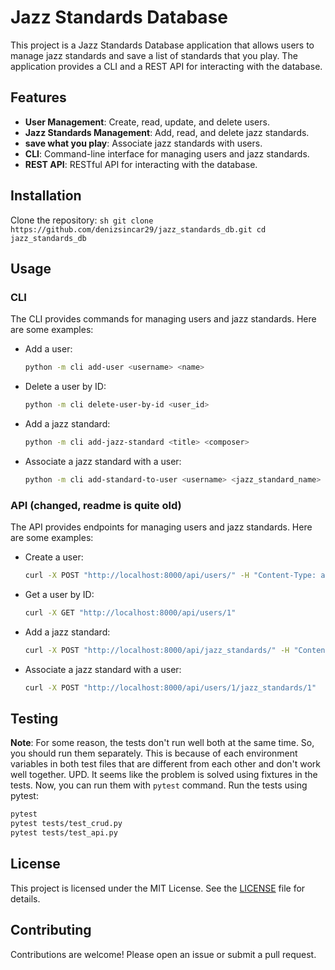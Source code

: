 # Jazz Standards Database

This project is a Jazz Standards Database application that allows users to manage jazz standards and save a list of standards that you play. The application provides a CLI and a REST API for interacting with the database.

## Features

- **User Management**: Create, read, update, and delete users.
- **Jazz Standards Management**: Add, read, and delete jazz standards.
- **save what you play**: Associate jazz standards with users.
- **CLI**: Command-line interface for managing users and jazz standards.
- **REST API**: RESTful API for interacting with the database.

## Installation

Clone the repository:
    ```sh
    git clone https://github.com/denizsincar29/jazz_standards_db.git
    cd jazz_standards_db
    ```


## Usage

### CLI

The CLI provides commands for managing users and jazz standards. Here are some examples:

- Add a user:
    ```sh
    python -m cli add-user <username> <name>
    ```

- Delete a user by ID:
    ```sh
    python -m cli delete-user-by-id <user_id>
    ```

- Add a jazz standard:
    ```sh
    python -m cli add-jazz-standard <title> <composer>
    ```

- Associate a jazz standard with a user:
    ```sh
    python -m cli add-standard-to-user <username> <jazz_standard_name>
    ```

### API (changed, readme is quite old)

The API provides endpoints for managing users and jazz standards. Here are some examples:

- Create a user:
    ```sh
    curl -X POST "http://localhost:8000/api/users/" -H "Content-Type: application/json" -d '{"username": "test_user", "name": "Test User", "is_admin": true}'
    ```

- Get a user by ID:
    ```sh
    curl -X GET "http://localhost:8000/api/users/1"
    ```

- Add a jazz standard:
    ```sh
    curl -X POST "http://localhost:8000/api/jazz_standards/" -H "Content-Type: application/json" -d '{"title": "All the Things You Are", "composer": "Jerome Kern", "style": "swing"}'
    ```

- Associate a jazz standard with a user:
    ```sh
    curl -X POST "http://localhost:8000/api/users/1/jazz_standards/1"
    ```

## Testing

**Note**: For some reason, the tests don't run well both at the same time. So, you should run them separately. This is because of each environment variables in both test files that are different from each other and don't work well together.
UPD. It seems like the problem is solved using fixtures in the tests. Now, you can run them with `pytest` command.
Run the tests using pytest:
```sh
pytest
pytest tests/test_crud.py
pytest tests/test_api.py
```

## License

This project is licensed under the MIT License. See the [LICENSE](LICENSE) file for details.

## Contributing

Contributions are welcome! Please open an issue or submit a pull request.
